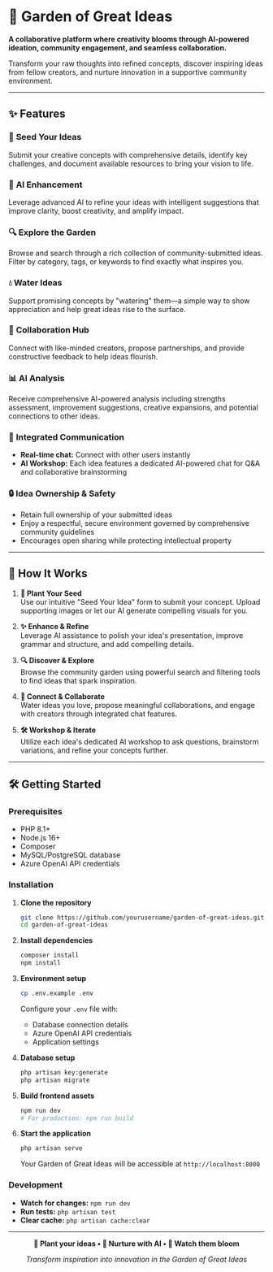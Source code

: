 # 🌱 Garden of Great Ideas

**A collaborative platform where creativity blooms through AI-powered ideation, community engagement, and seamless collaboration.**

Transform your raw thoughts into refined concepts, discover inspiring ideas from fellow creators, and nurture innovation in a supportive community environment.

---

## ✨ Features

### 🌱 **Seed Your Ideas**
Submit your creative concepts with comprehensive details, identify key challenges, and document available resources to bring your vision to life.

### 🤖 **AI Enhancement**  
Leverage advanced AI to refine your ideas with intelligent suggestions that improve clarity, boost creativity, and amplify impact.

### 🔍 **Explore the Garden**
Browse and search through a rich collection of community-submitted ideas. Filter by category, tags, or keywords to find exactly what inspires you.

### 💧 **Water Ideas**  
Support promising concepts by "watering" them—a simple way to show appreciation and help great ideas rise to the surface.

### 🤝 **Collaboration Hub**
Connect with like-minded creators, propose partnerships, and provide constructive feedback to help ideas flourish.

### 📊 **AI Analysis**
Receive comprehensive AI-powered analysis including strengths assessment, improvement suggestions, creative expansions, and potential connections to other ideas.

### 💬 **Integrated Communication**
- **Real-time chat:** Connect with other users instantly
- **AI Workshop:** Each idea features a dedicated AI-powered chat for Q&A and collaborative brainstorming

### 🔒 **Idea Ownership & Safety**
- Retain full ownership of your submitted ideas
- Enjoy a respectful, secure environment governed by comprehensive community guidelines
- Encourages open sharing while protecting intellectual property

---

## 🚀 How It Works

1. **🌱 Plant Your Seed**  
   Use our intuitive "Seed Your Idea" form to submit your concept. Upload supporting images or let our AI generate compelling visuals for you.

2. **✨ Enhance & Refine**  
   Leverage AI assistance to polish your idea's presentation, improve grammar and structure, and add compelling details.

3. **🔍 Discover & Explore**  
   Browse the community garden using powerful search and filtering tools to find ideas that spark inspiration.

4. **🤝 Connect & Collaborate**  
   Water ideas you love, propose meaningful collaborations, and engage with creators through integrated chat features.

5. **🛠️ Workshop & Iterate**  
   Utilize each idea's dedicated AI workshop to ask questions, brainstorm variations, and refine your concepts further.

---

## 🛠️ Getting Started

### Prerequisites
- PHP 8.1+
- Node.js 16+
- Composer
- MySQL/PostgreSQL database
- Azure OpenAI API credentials

### Installation

1. **Clone the repository**
   ```bash
   git clone https://github.com/yourusername/garden-of-great-ideas.git
   cd garden-of-great-ideas
   ```

2. **Install dependencies**
   ```bash
   composer install
   npm install
   ```

3. **Environment setup**
   ```bash
   cp .env.example .env
   ```
   Configure your `.env` file with:
   - Database connection details
   - Azure OpenAI API credentials
   - Application settings

4. **Database setup**
   ```bash
   php artisan key:generate
   php artisan migrate
   ```

5. **Build frontend assets**
   ```bash
   npm run dev
   # For production: npm run build
   ```

6. **Start the application**
   ```bash
   php artisan serve
   ```

   Your Garden of Great Ideas will be accessible at `http://localhost:8000`

### Development
- **Watch for changes:** `npm run dev`
- **Run tests:** `php artisan test`
- **Clear cache:** `php artisan cache:clear`

---

<div align="center">

**🌱 Plant your ideas • 🤖 Nurture with AI • 🌟 Watch them bloom**

*Transform inspiration into innovation in the Garden of Great Ideas*

</div>
